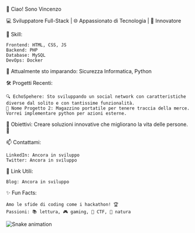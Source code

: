 👋 Ciao! Sono Vincenzo

💻 Sviluppatore Full-Stack | 🌐 Appassionato di Tecnologia | 🚀 Innovatore

🔧 Skill:

    Frontend: HTML, CSS, JS
    Backend: PHP
    Database: MySQL
    DevOps: Docker

🌱 Attualmente sto imparando: Sicurezza Informatica, Python

🛠️ Progetti Recenti:

    🔍 EchoSpehere: Sto sviluppando un social network con caratteristiche diverse dal solito e con tantissime funzionalità.
    🎨 Nome Progetto 2: Magazzino portatile per tenere traccia della merce. Vorrei implementare python per azioni esterne.

🎯 Obiettivi: Creare soluzioni innovative che migliorano la vita delle persone. 🌟

📫 Contattami:

    LinkedIn: Ancora in sviluppo
    Twitter: Ancora in sviluppo

🔗 Link Utili:

    Blog: Ancora in sviluppo

✨ Fun Facts:

    Amo le sfide di coding come i hackathon! 🏆
    Passioni: 📚 lettura, 🎮 gaming, 🔎 CTF, 🍂 natura


<img src="https://raw.githubusercontent.com/DEvMoon01/DEvMoon01/output/snake.svg" alt="Snake animation" />


